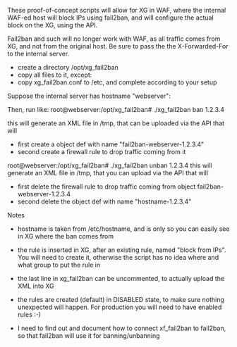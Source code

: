 These proof-of-concept scripts will allow for XG in WAF, where the internal WAF-ed host will block IPs using fail2ban,
and will configure the actual block on the XG, using the API.

Fail2ban and such will no longer work with WAF, as all traffic comes from XG, and not from the original host.
Be sure to pass the the X-Forwarded-For to the internal server.


* create a directory /opt/xg_fail2ban
* copy all files to it, except:
* copy xg_fail2ban.conf to /etc, and complete according to your setup

Suppose the internal server has hostname "webserver":

Then, run like:
root@webserver:/opt/xg_fail2ban# ./xg_fail2ban ban 1.2.3.4

this will generate an XML file in /tmp, that can be uploaded via the API that will
- first create a object def with name "fail2ban-webserver-1.2.3.4"
- second create a firewall rule to drop traffic coming from it 

root@webserver:/opt/xg_fail2ban# ./xg_fail2ban unban 1.2.3.4
this will generate an XML file in /tmp, that you can upload via the API that will
- first delete the firewall rule to drop traffic coming from object fail2ban-webserver-1.2.3.4 
- second delete the object def with name "hostname-1.2.3.4"

Notes

- hostname is taken from /etc/hostname, and is only so you can easily see in XG where the ban comes from

- the rule is inserted in XG, after an existing rule, named "block from IPs".
You will need to create it, otherwise the script has no idea where and what group to put the rule in

- the last line in xg_fail2ban can be uncommented, to actually upload the XML into XG

- the rules are created (default) in DISABLED state, to make sure nothing unexpected will happen.
For production you will need to have enabled rules :-)

- I need to find out and document how to connect xf_fail2ban to fail2ban, so that fail2ban will use it for banning/unbanning
